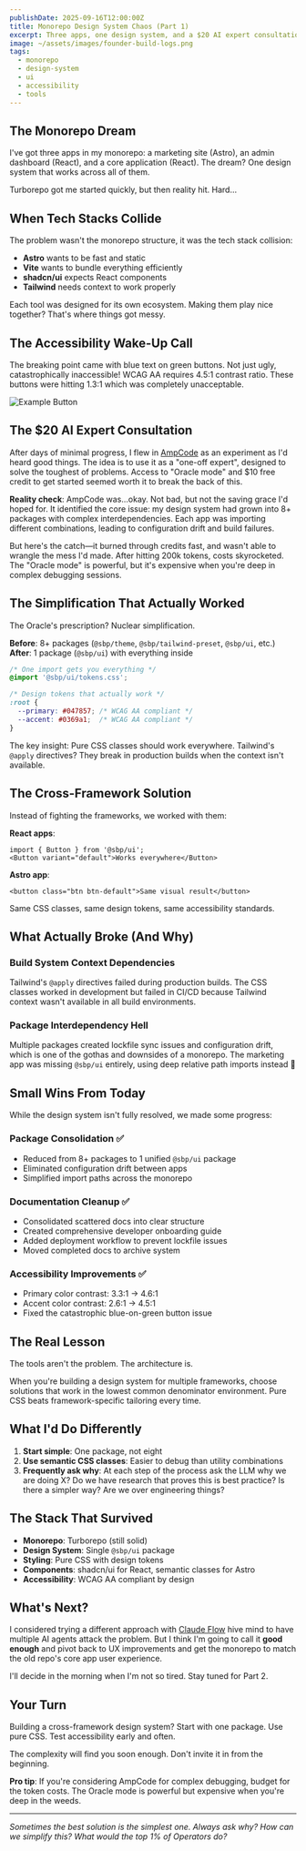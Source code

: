 ```yaml
---
publishDate: 2025-09-16T12:00:00Z
title: Monorepo Design System Chaos (Part 1)
excerpt: Three apps, one design system, and a $20 AI expert consultation. Here's what happens when Astro, Vite, shadcn/ui, and Tailwind collide in a monorepo, and why it's still not resolved.
image: ~/assets/images/founder-build-logs.png
tags:
  - monorepo
  - design-system
  - ui
  - accessibility
  - tools
---
```


## The Monorepo Dream

I've got three apps in my monorepo: a marketing site (Astro), an admin dashboard (React), and a core application (React). The dream? One design system that works across all of them.

Turborepo got me started quickly, but then reality hit. Hard...

## When Tech Stacks Collide

The problem wasn't the monorepo structure, it was the tech stack collision:

- **Astro** wants to be fast and static
- **Vite** wants to bundle everything efficiently  
- **shadcn/ui** expects React components
- **Tailwind** needs context to work properly

Each tool was designed for its own ecosystem. Making them play nice together? That's where things got messy.

## The Accessibility Wake-Up Call

The breaking point came with blue text on green buttons. Not just ugly, catastrophically inaccessible! WCAG AA requires 4.5:1 contrast ratio. These buttons were hitting 1.3:1 which was completely unacceptable.

![Example Button](~/assets/images/terrible-button.png)

## The $20 AI Expert Consultation

After days of minimal progress, I flew in [AmpCode](https://ampcode.com/) as an experiment as I'd heard good things. The idea is to use it as a "one-off expert", designed to solve the toughest of problems. Access to "Oracle mode" and $10 free credit to get started seemed worth it to break the back of this.

**Reality check**: AmpCode was...okay. Not bad, but not the saving grace I'd hoped for. It identified the core issue: my design system had grown into 8+ packages with complex interdependencies. Each app was importing different combinations, leading to configuration drift and build failures.

But here's the catch—it burned through credits fast, and wasn't able to wrangle the mess I'd made. After hitting 200k tokens, costs skyrocketed. The "Oracle mode" is powerful, but it's expensive when you're deep in complex debugging sessions.

## The Simplification That Actually Worked

The Oracle's prescription? Nuclear simplification.

**Before**: 8+ packages (`@sbp/theme`, `@sbp/tailwind-preset`, `@sbp/ui`, etc.)
**After**: 1 package (`@sbp/ui`) with everything inside

```css
/* One import gets you everything */
@import '@sbp/ui/tokens.css';

/* Design tokens that actually work */
:root {
  --primary: #047857; /* WCAG AA compliant */
  --accent: #0369a1;  /* WCAG AA compliant */
}
```

The key insight: Pure CSS classes should work everywhere. Tailwind's `@apply` directives? They break in production builds when the context isn't available.

## The Cross-Framework Solution

Instead of fighting the frameworks, we worked with them:

**React apps**:
```tsx
import { Button } from '@sbp/ui';
<Button variant="default">Works everywhere</Button>
```

**Astro app**:
```astro
<button class="btn btn-default">Same visual result</button>
```

Same CSS classes, same design tokens, same accessibility standards.

## What Actually Broke (And Why)

### Build System Context Dependencies
Tailwind's `@apply` directives failed during production builds. The CSS classes worked in development but failed in CI/CD because Tailwind context wasn't available in all build environments.

### Package Interdependency Hell
Multiple packages created lockfile sync issues and configuration drift, which is one of the gothas and downsides of a monorepo. The marketing app was missing `@sbp/ui` entirely, using deep relative path imports instead 🤦

## Small Wins From Today

While the design system isn't fully resolved, we made some progress:

### Package Consolidation ✅
- Reduced from 8+ packages to 1 unified `@sbp/ui` package
- Eliminated configuration drift between apps
- Simplified import paths across the monorepo

### Documentation Cleanup ✅
- Consolidated scattered docs into clear structure
- Created comprehensive developer onboarding guide
- Added deployment workflow to prevent lockfile issues
- Moved completed docs to archive system

### Accessibility Improvements ✅
- Primary color contrast: 3.3:1 → 4.6:1 
- Accent color contrast: 2.6:1 → 4.5:1  
- Fixed the catastrophic blue-on-green button issue

## The Real Lesson

The tools aren't the problem. The architecture is.

When you're building a design system for multiple frameworks, choose solutions that work in the lowest common denominator environment. Pure CSS beats framework-specific tailoring every time.

## What I'd Do Differently

1. **Start simple**: One package, not eight
2. **Use semantic CSS classes**: Easier to debug than utility combinations
3. **Frequently ask why**: At each step of the process ask the LLM why we are doing X? Do we have research that proves this is best practice? Is there a simpler way? Are we over engineering things?

## The Stack That Survived

- **Monorepo**: Turborepo (still solid)
- **Design System**: Single `@sbp/ui` package
- **Styling**: Pure CSS with design tokens
- **Components**: shadcn/ui for React, semantic classes for Astro
- **Accessibility**: WCAG AA compliant by design

## What's Next?

I considered trying a different approach with [Claude Flow](https://github.com/ruvnet/claude-flow) hive mind to have multiple AI agents attack the problem. But I think I'm going to call it **good enough** and pivot back to UX improvements and get the monorepo to match the old repo's core app user experience.

I'll decide in the morning when I'm not so tired. Stay tuned for Part 2.

## Your Turn

Building a cross-framework design system? Start with one package. Use pure CSS. Test accessibility early and often.

The complexity will find you soon enough. Don't invite it in from the beginning.

**Pro tip**: If you're considering AmpCode for complex debugging, budget for the token costs. The Oracle mode is powerful but expensive when you're deep in the weeds.

---

*Sometimes the best solution is the simplest one. Always ask why? How can we simplify this? What would the top 1% of Operators do?*
